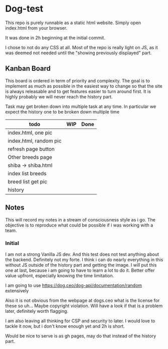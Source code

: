 # Dog-test

This repo is purely runnable as a static html website. Simply open index.html from your browser.

It was done in 2h beginning at the initial commit.

I chose to not do any CSS at all. Most of the repo is really light on JS, as it was deemed not needed until the "showing previously displayed" part.

## Kanban Board

This board is ordered in term of priority and complexity. The goal is to implement as much as possible in the easiest way to change so that the site is always releasable and to get features easier to turn around first. It is highly probably we will never reach the history part.

Task may get broken down into multiple task at any time. In particular we expect the history one to be broken down multiple time

| todo                 | WIP                    | Done                         |
| -------------------- | ---------------------- | ---------------------------- |
| index.html, one pic |                     |                          |
| index.html, random pic |                     |                          |
| refresh page button |                     |                          |
| Other breeds page |                     |                          |
| shiba -> shiba.html |                     |                          |
| index list breeds |                     |                          |
| breed list get pic |                     |                          |
| history |                     |                          |

## Notes

This will record my notes in a stream of consciousness style as i go. The objective is to reproduce what could be possible if i was working with a team.

### Initial

I am not a strong Vanilla JS dev. And this test does not test anything about the backend. Definitely not my forte. I think i can do nearly everything in this without JS outside of the history part and getting the image. I will put this one at last, because i am going to have to learn a lot to do it. Better offer value upfront, especially knowing the time limitation.

I am going to use <https://dog.ceo/dog-api/documentation/random> extensively

Also it is not obvious from the webpage at dogs.ceo what is the license for these so uh... Maybe copyright violation. Will have a look if that is a problem later, definitely worth flagging.

I am also leaving all thinking for CSP and security to later. I would love to tackle it now, but i don't know enough yet and 2h is short.

Would be nice to serve is as gh pages, may do that instead of the history part.
